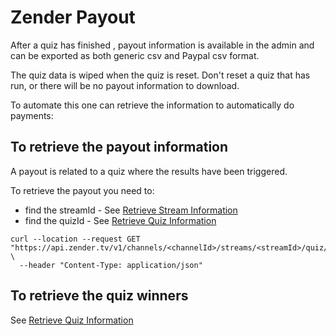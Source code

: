 # Zender Payout
After a quiz has finished , payout information is available in the admin and can be exported as both generic csv and Paypal csv format.

The quiz data is wiped when the quiz is reset. Don't reset a quiz that has run, or there will be no payout information to download.

To automate this one can retrieve the information to automatically do payments:


## To retrieve the payout information
A payout is related to a quiz where the results have been triggered.

To retrieve the payout you need to:
- find the streamId -  See [Retrieve Stream Information](STREAM.md)
- find the quizId - See [Retrieve Quiz Information](QUIZ.md)

```
curl --location --request GET "https://api.zender.tv/v1/channels/<channelId>/streams/<streamId>/quiz/<quizId>/leaderboard/win/export" \
  --header "Content-Type: application/json"
```

## To retrieve the quiz winners
See [Retrieve Quiz Information](QUIZ.md)
